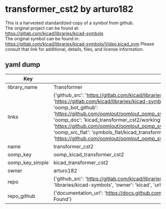 # transformer_cst2 by arturo182  
This is a harvested standardized copy of a symbol from github.  
The original project can be found at:  
https://gitlab.com/kicad/libraries/kicad-symbols  
The original symbol can be found in:
https://gitlab.com/kicad/libraries/kicad-symbols/Video.kicad_sym
Please consult that link for additional, details, files, and license information.  
## yaml dump  
| Key | Value |  
| --- | --- |  
| library_name | Transformer |  
| links | {'github_src': 'https://gitlab.com/kicad/libraries/kicad-symbols/Video.kicad_sym', 'github_src_repo': 'https://gitlab.com/kicad/libraries/kicad-symbols', 'oomp_bot': 'kicad_transformer_cst2/working', 'oomp_bot_github': 'https://github.com/oomlout/oomlout_oomp_symbol_bot/tree/main/kicad_transformer_cst2/working', 'oomp_doc': 'kicad_transformer_cst2/working', 'oomp_doc_github': 'https://github.com/oomlout/oomlout_oomp_symbol_doc/tree/main/kicad_transformer_cst2/working', 'oomp_src_flat': 'symbols_flat/kicad_transformer_cst2/working', 'oomp_src_flat_github': 'https://github.com/oomlout/oomlout_oomp_symbol_src/tree/main/kicad_transformer_cst2/working'} |  
| name | transformer_cst2 |  
| oomp_key | oomp_kicad_transformer_cst2 |  
| oomp_key_simple | kicad_transformer_cst2 |  
| owner | arturo182 |  
| repo | {'github_src': 'https://gitlab.com/kicad/libraries/kicad-symbols/Video.kicad_sym', 'name': 'libraries/kicad-symbols', 'owner': 'kicad', 'url': 'https://gitlab.com/kicad/libraries/kicad-symbols'} |  
| repo_github | {'documentation_url': 'https://docs.github.com/rest/repos/repos#get-a-repository', 'message': 'Not Found'} |  

